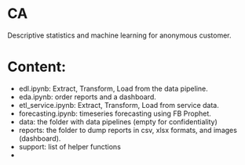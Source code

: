 # CA
Descriptive statistics and machine learning for anonymous customer.

# Content:

- edl.ipynb: Extract, Transform, Load from the data pipeline.
- eda.ipynb: order reports and a dashboard.
- etl_service.ipynb: Extract, Transform, Load from service data.
- forecasting.ipynb: timeseries forecasting using FB Prophet.
- data: the folder with data pipelines (empty for confidentiality)
- reports: the folder to dump reports in csv, xlsx formats, and images (dashboard).
- support: list of helper functions
-  
